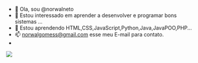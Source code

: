 - 👋 Ola, sou @norwalneto
- 👀 Estou interessado em aprender a desenvolver e programar bons sistemas ...
- 🌱 Estou aprendendo HTML,CSS,JavaScript,Python,Java,JavaPOO,PHP...
- 📫 norwalgomess@gmail.com esse meu E-mail para contato.
- 
<!---
norwalneto/norwalneto is a ✨ special ✨ repository because its `README.md` (this file) appears on your GitHub profile.
You can click the Preview link to take a look at your changes.
--->
<picture>
  <source
    srcset="https://github-readme-stats.vercel.app/api?username=norwalneto&show_icons=true&theme=dark"
    media="(prefers-color-scheme: dark)"
  />
  <source
    srcset="https://github-readme-stats.vercel.app/api?username=norwalneto&show_icons=true"
    media="(prefers-color-scheme: light), (prefers-color-scheme: no-preference)"
  />
  <img src="https://github-readme-stats.vercel.app/api?username=norwalneto&show_icons=true" />
</picture>
